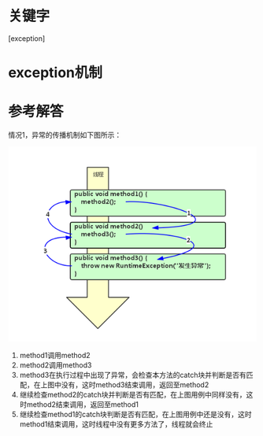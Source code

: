 # 关键字

[exception]

# exception机制

# 参考解答

情况1，异常的传播机制如下图所示：

![](/assets/exception1.png)
1. method1调用method2
2. method2调用method3
3. method3在执行过程中出现了异常，会检查本方法的catch块并判断是否有匹配，在上图中没有，这时method3结束调用，返回至method2
4. 继续检查method2的catch块并判断是否有匹配，在上图用例中同样没有，这时method2结束调用，返回至method1
5. 继续检查method1的catch块判断是否有匹配，在上图用例中还是没有，这时method1结束调用，这时线程中没有更多方法了，线程就会终止

